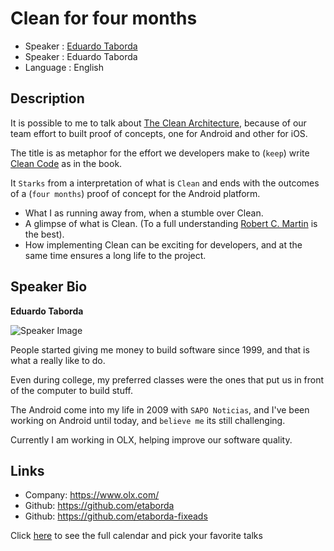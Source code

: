 Clean for four months
========================

* Speaker   : [Eduardo Taborda](https://pixels.camp/etaborda)
* Speaker   : Eduardo Taborda
* Language  : English

Description
-----------

It is possible to me to talk about [The Clean Architecture](https://8thlight.com/blog/uncle-bob/2012/08/13/the-clean-architecture.html), because of our team effort to built proof of concepts, one for Android and other for iOS.

The title is as metaphor for the effort we developers make to (```keep```) write [Clean Code](https://www.pearson.com/us/higher-education/program/Martin-Clean-Code-A-Handbook-of-Agile-Software-Craftsmanship/PGM63937.html) as in the book.

It ```Starks``` from a interpretation of what is ```Clean``` and ends with the outcomes of a (```four months```) proof of concept for the Android platform.

* What I as running away from, when a stumble over Clean.
* A glimpse of what is Clean. (To a full understanding [Robert C. Martin](https://en.wikipedia.org/wiki/Robert_Cecil_Martin) is the best).
* How implementing Clean can be exciting for developers, and at the same time ensures a long life to the project.


Speaker Bio
-----------

**Eduardo Taborda**

![Speaker Image](https://avatars2.githubusercontent.com/u/1068563?v=4&s=460)

People started giving me money to build software since 1999, and that is what a really like to do.

Even during college, my preferred classes were the ones that put us in front of the computer to build stuff.

The Android come into my life in 2009 with ```SAPO Noticias```, and I've been working on Android until today, and ```believe me``` its still challenging.

Currently I am working in OLX, helping improve our software quality.


Links
-----

* Company: https://www.olx.com/
* Github: https://github.com/etaborda
* Github: https://github.com/etaborda-fixeads

Click [here][1] to see the full calendar and pick your favorite talks

[1]: https://pixels.camp/schedule/
